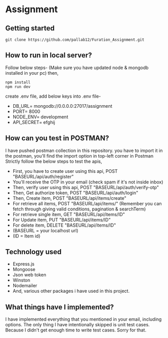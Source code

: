 # Assignment



## Getting started

```
git clone https://github.com/pallab12/Furation_Assignment.git

```

## How to run in local server?

Follow below steps-
(Make sure you have updated node & mongodb installed in your pc)
then,

```
npm install
npm run dev

```
create .env file,
add below keys into .env file-
- DB_URL= mongodb://0.0.0.0:27017/assignment
- PORT= 8000
- NODE_ENV= development
- API_SECRET= efghij

## How can you test in POSTMAN?
I have pushed postman collection in this repository.
you have to import it in the postman, you'll find the import option in top-left corner in Postman
Strictly follow the below steps to test the apis,

- First, you have to create user using this api, POST "BASEURL/api/auth/register"
- You'll receive the OTP in your email (check spam if it's not inside inbox)
- Then, verify user using this api, POST "BASEURL/api/auth/verify-otp"
- Then, Get authorize token, POST "BASEURL/api/auth/login"
- Then, Create item, POST "BASEURL/api/items/create"
- For retrieve all items, POST "BASEURL/api/items/" (Remember you can fetch through giving valid conditions, pagination & searchTerm)
- For retrieve single item, GET "BASEURL/api/items/ID"
- For Update item, PUT "BASEURL/api/items/ID"
- For delete item, DELETE "BASEURL/api/items/ID"
- (BASEURL = your localhost url)
- (ID = Item id)


## Technology used

- Express.js
- Mongoose
- Json web token
- Winston
- Nodemailer
- And, various other packages i have used in this project.

## What things have I implemented?

I have implemented everything that you mentioned in your email, including options.
The only thing I have intentionally skipped is unit test cases. Because I didn't get enough time to write test cases. Sorry for that.

